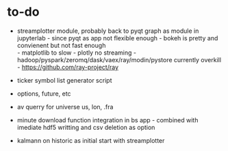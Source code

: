 # to-do

- streamplotter module, probably back to pyqt graph as module in jupyterlab
        - since pyqt as app not flexible enough
        - bokeh is pretty and convienent but not fast enough   
        - matplotlib to slow
        - plotly no streaming
        - hadoop/pyspark/zeromq/dask/vaex/ray/modin/pystore currently overkill 
        - https://github.com/ray-project/ray

- ticker symbol list generator script
- options, future, etc
- av querry for universe us, lon, .fra


- minute download function integration in bs app
        - combined with imediate hdf5 writting and csv deletion as option


- kalmann on historic as initial start with streamplotter
